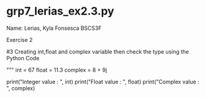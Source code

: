 # grp7_lerias_ex2.3.py
Name: Lerias, Kyla Fonsesca 
BSCS3F

Exercise 2

#3 Creating int,float and complex variable then check the type using the Python Code

"""
int = 67
float = 11.3
complex = 8 + 9j

print("Integer value : ", int)
print("Float value : ", float)
print("Complex value : ", complex)
